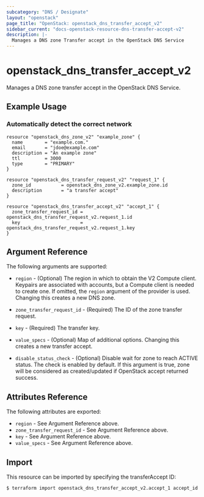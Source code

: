 ```yaml
---
subcategory: "DNS / Designate"
layout: "openstack"
page_title: "OpenStack: openstack_dns_transfer_accept_v2"
sidebar_current: "docs-openstack-resource-dns-transfer-accept-v2"
description: |-
  Manages a DNS zone Transfer accept in the OpenStack DNS Service
---
```


# openstack\_dns\_transfer\_accept\_v2

Manages a DNS zone transfer accept in the OpenStack DNS Service.

## Example Usage

### Automatically detect the correct network

```hcl
resource "openstack_dns_zone_v2" "example_zone" {
  name        = "example.com."
  email       = "jdoe@example.com"
  description = "An example zone"
  ttl         = 3000
  type        = "PRIMARY"
}

resource "openstack_dns_transfer_request_v2" "request_1" {
  zone_id           = openstack_dns_zone_v2.example_zone.id
  description       = "a transfer accept"
}

resource "openstack_dns_transfer_accept_v2" "accept_1" {
  zone_transfer_request_id = openstack_dns_transfer_request_v2.request_1.id
  key                      = openstack_dns_transfer_request_v2.request_1.key
}

```

## Argument Reference

The following arguments are supported:

* `region` - (Optional) The region in which to obtain the V2 Compute client.
    Keypairs are associated with accounts, but a Compute client is needed to
    create one. If omitted, the `region` argument of the provider is used.
    Changing this creates a new DNS zone.

* `zone_transfer_request_id` - (Required) The ID of the zone transfer request.

* `key` - (Required) The transfer key.

* `value_specs` - (Optional) Map of additional options. Changing this creates a
  new transfer accept.

* `disable_status_check` - (Optional) Disable wait for zone to reach ACTIVE
  status. The check is enabled by default. If this argument is true, zone
  will be considered as created/updated if OpenStack accept returned success.

## Attributes Reference

The following attributes are exported:

* `region` - See Argument Reference above.
* `zone_transfer_request_id` - See Argument Reference above.
* `key` - See Argument Reference above.
* `value_specs` - See Argument Reference above.

## Import

This resource can be imported by specifying the transferAccept ID:

```
$ terraform import openstack_dns_transfer_accept_v2.accept_1 accept_id
```

